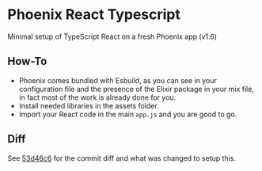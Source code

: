 # Phoenix React Typescript

Minimal setup of TypeScript React on a fresh Phoenix app (v1.6)

## How-To

- Phoenix comes bundled with Esbuild, as you can see in your configuration file and the presence of the 
Elixir package in your mix file, in fact most of the work is already done for you.
- Install needed libraries in the assets folder.
- Import your React code in the main `app.js` and you are good to go.

## Diff

See [53d46c6](https://github.com/srozen/phoenix_react_typescript/commit/53d46c69d6b12c239376f5c55067223558e8fb99) for 
the commit diff and what was changed to setup this.
